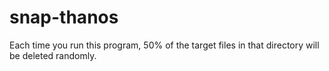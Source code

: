 # snap-thanos
Each time you run this program, 50% of the target files in that directory will be deleted randomly.
